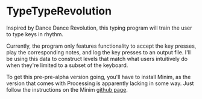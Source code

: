 # TypeTypeRevolution
Inspired by Dance Dance Revolution, this typing program will train the user to type keys in rhythm.

Currently, the program only features functionality to accept the key presses, play the corresponding notes, and log the key presses to an output file.  I'll be using this data to construct levels that match what users intuitively do when they're limited to a subset of the keyboard.

To get this pre-pre-alpha version going, you'll have to install Minim, as the version that comes with Processing is apparently lacking in some way.  Just follow the instructions on the Minim <a href="https://github.com/ddf/Minim"> github page</a>.

